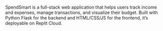 SpendSmart is a full-stack web application that helps users track income and expenses, manage transactions, and visualize their budget. Built with Python Flask for the backend and HTML/CSS/JS for the frontend, it’s deployable on Replit Cloud.
